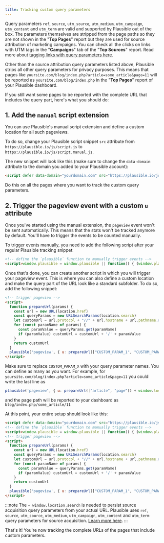 ```yaml
---
title: Tracking custom query parameters
---
```


Query parameters `ref`, `source`, `utm_source`, `utm_medium`, `utm_campaign`, `utm_content` and `utm_term` are valid and supported by Plausible out of the box. The parameters themselves are stripped from the page paths so they are not shown in the "**Top Pages**" report but they are used for source attribution of  marketing campaigns. You can check all the clicks on links with UTM tags in the "**Campaigns**" tab of the "**Top Sources**" report. Read more about [tagging links with query parameters here](manual-link-tagging.md).

Other than the source attribution query parameters listed above, Plausible strips all other query parameters for privacy purposes. This means that pages like `yoursite.com/blog/index.php?article=some_article&page=11` will be reported as `yoursite.com/blog/index.php` in the "**Top Pages**" report of your Plausible dashboard.

If you still want some pages to be reported with the complete URL that includes the query part, here's what you should do:

## 1. Add the `manual` script extension

You can use Plausible's manual script extension and define a custom location for all such pageviews. 

To do so, change your Plausible script snippet `src` attribute from `https://plausible.io/js/script.js` to `https://plausible.io/js/script.manual.js`.

The new snippet will look like this (make sure to change the `data-domain` attribute to the domain you added to your Plausible account):

```html
<script defer data-domain="yourdomain.com" src="https://plausible.io/js/script.manual.js"></script>
```
Do this on all the pages where you want to track the custom query parameters.

## 2. Trigger the pageview event with a custom `u` attribute

Once you've started using the manual extension, the `pageview` event won't be sent automatically. This means that the stats won't be tracked anymore by default. You'll have to trigger the events to be counted manually.

To trigger events manually, you need to add the following script after your regular Plausible tracking snippet:

```html
<!-- define the `plausible` function to manually trigger events -->
<script>window.plausible = window.plausible || function() { (window.plausible.q = window.plausible.q || []).push(arguments) }</script>
```

Once that's done, you can create another script in which you will trigger your pageview event. This is where you can also define a custom location and
make the query part of the URL look like a standard subfolder. To do so, add the following snippet:

```html
<!-- trigger pageview -->
<script>
  function prepareUrl(params) {
    const url = new URL(location.href)
    const queryParams = new URLSearchParams(location.search)
    let customUrl = url.protocol + "//" + url.hostname + url.pathname.replace(/\/$/, '')
    for (const paramName of params) {
      const paramValue = queryParams.get(paramName)
      if (paramValue) customUrl = customUrl + '/' + paramValue
    }
    return customUrl
  }
  plausible('pageview', { u: prepareUrl(["CUSTOM_PARAM_1", "CUSTOM_PARAM_2", ... ]) + window.location.search })
</script>
```
Make sure to replace `CUSTOM_PARAM_X` with your query parameter names. You can define as many as you want.
For example, for `yoursite.com/blog/index.php?article=some_article&page=11` you could write the last line as

```javascript
plausible('pageview', { u: prepareUrl(["article", "page"]) + window.location.search });
```

and the page path will be reported to your dashboard as `blog/index.php/some_article/11`

At this point, your entire setup should look like this:

```html
<script defer data-domain="yourdomain.com" src="https://plausible.io/js/script.manual.js"></script>
<!-- define the `plausible` function to manually trigger events -->
<script>window.plausible = window.plausible || function() { (window.plausible.q = window.plausible.q || []).push(arguments) }</script>
<!-- trigger pageview -->
<script>
  function prepareUrl(params) {
    const url = new URL(location.href)
    const queryParams = new URLSearchParams(location.search)
    let customUrl = url.protocol + "//" + url.hostname + url.pathname.replace(/\/$/, '')
    for (const paramName of params) {
      const paramValue = queryParams.get(paramName)
      if (paramValue) customUrl = customUrl + '/' + paramValue
    }
    return customUrl
  }
  plausible('pageview', { u: prepareUrl(["CUSTOM_PARAM_1", "CUSTOM_PARAM_2", ... ]) + window.location.search })
</script>
```

:::note
The `+ window.location.search` is needed to persist source acquisition query parameters from your actual URL. Plausible uses `ref`, `source`, `utm_source`, `utm_medium`, `utm_campaign`, `utm_content` and `utm_term` query parameters for source acquisition. [Learn more here](manual-link-tagging.md).
:::

That's it! You're now tracking the complete URLs of the pages that include custom parameters. 
